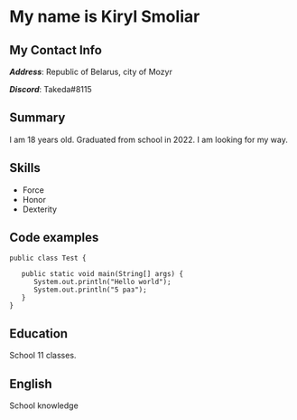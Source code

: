 # My name is Kiryl Smoliar 

## My Contact Info

***Address***: Republic of Belarus, city of Mozyr

***Discord***: Takeda#8115

## Summary

I am 18 years old. Graduated from school in 2022. I am looking for my way.

## Skills

* Force
* Honor
* Dexterity

## Code examples

```
public class Test {

   public static void main(String[] args) {
      System.out.println("Hello world");
      System.out.println("5 раз");
   }
}
```
## Education

School 11 classes.

## English

School knowledge

